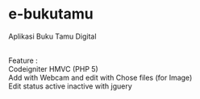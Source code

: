 # e-bukutamu
Aplikasi Buku Tamu Digital 

<br>Feature :
<br>Codeigniter HMVC (PHP 5)
<br>Add with Webcam and edit with Chose files (for Image) 
 <br>Edit status active inactive with jguery
